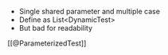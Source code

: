 - Single shared parameter and multiple case
- Define as List\<DynamicTest>
- But bad for readability

[[@ParameterizedTest]]